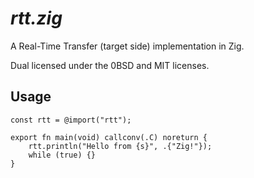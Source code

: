 # _rtt.zig_

A Real-Time Transfer (target side) implementation in Zig.

Dual licensed under the 0BSD and MIT licenses.

## Usage

```zig
const rtt = @import("rtt");

export fn main(void) callconv(.C) noreturn {
    rtt.println("Hello from {s}", .{"Zig!"});
    while (true) {}
}
```
